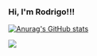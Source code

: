 ### Hi, I'm Rodrigo!!!

[![Anurag's GitHub stats](https://github-readme-stats.vercel.app/api?username=Rodrigo-bs)](https://github.com/anuraghazra/github-readme-stats)

<img with="40" src="https://cdn.jsdelivr.net/gh/devicons/devicon/icons/angularjs/angularjs-original.svg" />

